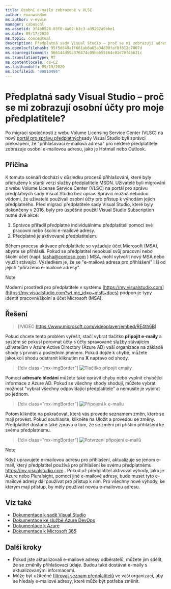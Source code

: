 ```yaml
---
title: Osobní e-maily zobrazené v VLSC
author: evanwindom
ms.author: v-evwin
manager: cabuschl
ms.assetid: 3f4b0528-03f0-4a02-b3c3-a39292a9bbe1
ms.date: 09/17/2020
ms.topic: conceptual
description: Předplatná sady Visual Studio – proč se mi zobrazují adresy služby Hotmail nebo Gmail pro moje předplatitele?
ms.openlocfilehash: 95f5d849a1f661ab6a65a34890faf8f812c7007d
ms.sourcegitcommit: 566144d59c376474c09bbb55164c01d70f4b621c
ms.translationtype: MT
ms.contentlocale: cs-CZ
ms.lasthandoff: 09/19/2020
ms.locfileid: "90810494"
---
```

# <a name="visual-studio-subscriptions--why-do-i-see-personal-accounts-for-my-subscribers"></a>Předplatná sady Visual Studio – proč se mi zobrazují osobní účty pro moje předplatitele?
Po migraci společností z webu Volume Licensing Service Center (VLSC) na nový [portál pro správu předplatných](https://manage.visualstudio.com)sady Visual Studio byli správci překvapeni, že "přihlašovací e-mailová adresa" pro některé předplatitele zobrazuje osobní e-mailovou adresu, jako je Hotmail nebo Outlook.  

## <a name="cause"></a>Příčina
K tomuto scénáři dochází v důsledku procesů přihlašování, které byly přidruženy k starší verzi služby předplatitele MSDN. Uživatelé byli migrováni z webu Volume License Service Center (VLSC) na portál pro správu předplatných sady Visual Studio bez úprav. Správci možná nebudou vědomi, že uživatelé používali osobní účty pro přístup k výhodám jejich předplatného. Před migrací předplatitele sady Visual Studio, které byly dokončeny v 2016, byly pro úspěšné použití Visual Studio Subscription nutné dvě akce:
1. Správce přiřadil předplatné individuálnímu předplatiteli pomocí své pracovní nebo školní e-mailové adresy.
2. Předplatné je aktivované předplatitelem.

Během procesu aktivace předplatitele se vyžaduje účet Microsoft (MSA), abyste se přihlásili. Pokud se předplatitel nepokusí svůj pracovní nebo školní účet (např. tasha@contoso.com ) MSA, mohl vytvořit nový MSA nebo využít stávající. Výsledkem je, že se "e-mailová adresa pro přihlášení" liší od jejich "přiřazeno e-mailové adresy".

> [!NOTE]
> Moderní prostředí pro předplatitele v systému [https://my.visualstudio.com](https://my.visualstudio.com?wt.mc_id=o~msft~docs) podporuje typy identit pracovní/školní a účet Microsoft (MSA).

## <a name="solution"></a>Řešení

> [!VIDEO https://www.microsoft.com/videoplayer/embed/RE4th6B]

Pokud chcete tento problém vyřešit, stačí vybrat tlačítko **připojit e-maily** a systém se pokusí porovnat účty s účty spravované služby stávajícím uživatelům v Azure Active Directory (Azure AD) vaší organizace na základě shody s prvním a posledním jménem. Pokud dojde k chybě, můžete jakoukoli shodu odstranit kliknutím na **X** napravo od shody.  

> [!div class="mx-imgBorder"]
> ![Tlačítko připojit emaily](_img/connect-emails/connect-emails-button.png "Kliknutím na připojit e-maily Porovnejte uživatele s účty Microsoft s vašimi Azure Active Directory")

Pomocí **adresáře hledání** můžete také opravit chyby nebo vyplnit chybějící informace z Azure AD. Pokud se všechny shody shodují, můžete vybrat možnost "vybrat všechny odpovídající předplatitele" a nemusíte je vybírat po jednom.  

> [!div class="mx-imgBorder"]
> ![Připojení k e-mailu](_img/connect-emails/connect-emails-flyout.png "Vyberte, kteří předplatitelé mají odpovídat na své identity Azure AD a klikněte na pokračovat.")

Potom klikněte na pokračovat, která vás provede seznamem změn, které se mají provést. Pokud souhlasíte, klikněte na Uložit a provedou se změny. Předplatitel dostane také zprávu o tom, že se změní při příštím přihlášení ke svému předplatnému.   

> [!div class="mx-imgBorder"]
> ![Potvrzení připojení e-mailů](_img/connect-emails/connect-emails-confirm.png "Kliknutím na pokračovat Naimplementujte navrhované změny a pak klikněte na Uložit.") 

> [!NOTE]
> Když upravujete e-mailovou adresu pro přihlášení, aktualizuje se jenom e-mail, který předplatitel používá pro přihlášení ke svému předplatnému https://my.visualstudio.com . Pokud už předplatitel aktivoval výhody, jako je Azure nebo Pluralsight, pomocí jiné e-mailové adresy, bude muset tyto e-mailové adresy dál používat pro přístup k nim. Pro všechny nové výhody, ke kterým mají přístup, by měly používat novou e-mailovou adresu. 

## <a name="see-also"></a>Viz také
- [Dokumentace k sadě Visual Studio](https://docs.microsoft.com/visualstudio/)
- [Dokumentace ke službě Azure DevOps](https://docs.microsoft.com/azure/devops/)
- [Dokumentace k Azure](https://docs.microsoft.com/azure/)
- [Dokumentace k Microsoft 365](https://docs.microsoft.com/microsoft-365/)

##  <a name="next-steps"></a>Další kroky
- Pokud jste aktualizovali e-mailové adresy odběratelů, můžete jim sdělit, že se změnily přihlašovací údaje.  Budou také dostávat e-maily s aktualizovanými informacemi.
- Může být užitečné [filtrovat seznam předplatitelů](search-license.md) ve vaší organizaci, aby se hledaly e-mailové adresy, které může být potřeba změnit.  
